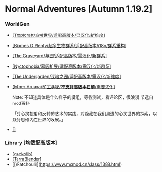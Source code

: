 # Normal Adventures [Autumn 1.19.2]
### WorldGen
- [\[Tropicraft/热带世界/适配高版本/已汉化/新维度\]](https://www.mcmod.cn/class/900.html)
- [\[Biomes O Plenty/超多生物群系/适配高版本/i18n/群系重构\]](https://www.mcmod.cn/class/108.html)
- [\[The Graveyard/墓园/适配高版本/需汉化/新群系\]](https://www.mcmod.cn/class/4988.html)
- [\[Nyctophobia/墓园扩展/适配高版本/需汉化/新群系\]](https://www.mcmod.cn/class/6895.html)
- [\[The Undergarden/深暗之园/适配高版本/需汉化/新维度\]](https://www.mcmod.cn/class/2870.html)
- [\[Miner Arcana/矿工奥秘/**不支持高版本目前**/需要汉化\]](https://www.mcmod.cn/class/4724.html)

  Note: 不知道具体是什么样子的模组，等待测试，看评论区，很浪漫 节选自mod百科


  「对心灵投射和反转的艺术的实践，对隐藏在我们周遭的心灵世界的探索，以及对思维内在世界的发展。」
- [\[\]](https://www.mcmod.cn/class/2870.html)

### Library [均适配高版本]
- [\[geckolib\]](https://www.mcmod.cn/class/3232.html)
- [\[TerraBlender\]](https://www.mcmod.cn/class/5489.html)
- [[\Patchouli]\](https://www.mcmod.cn/class/1388.html)
